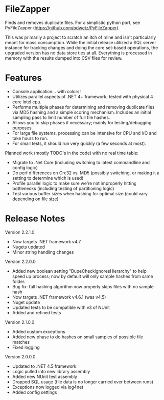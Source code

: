FileZapper
==============

Finds and removes duplicate files. For a simplistic python port, see PyFileZapper (https://github.com/pdwetz/PyFileZapper).

This was primarily a project to scratch an itch of mine and isn't particularly meant for mass consumption. While the initial release utilized a SQL server instance for tracking changes and doing the core set-based operations, the upgraded version has no data store ties at all. Everything is processed in memory with the results dumped into CSV files for review.

# Features
- Console application... with colors!
- Utilizes parallel aspects of .NET 4+ framework; tested with physical 4 core Intel cpu.
- Performs multiple phases for determining and removing duplicate files via MD5 hashing and a simple scoring mechanism. Includes an initial sampling pass to limit number of full file hashes.
- Allows you to skip phases if necessary; mainly for testing/debugging purposes.
- For large file systems, processing can be intensive for CPU and I/O and take hours to run.
- For small tests, it should run very quickly (a few seconds at most).

Planned work (mostly TODO's in the code) with no real time table:
- Migrate to .Net Core (including switching to latest commandline and config logic)
- Do perf differences on Crc32 vs. MD5 (possibly switching, or making it a setting to determine which is used)
- Profile parallel logic to make sure we're not improperly hitting bottlenecks (including testing of partitioning logic)
- Test various buffer sizes when hashing for optimal size (could vary depending on file size)

# Release Notes
Version 2.2.1.0
- Now targets .NET framework v4.7
- Nugets updated
- Minor string handling changes

Version 2.2.0.0
- Added new boolean setting "DupeCheckIgnoresHierarchy" to help speed up process; now by default will only sample hashes from same folder.
- Bug fix: full hashing algorithm now properly skips files with no sample hash
- Now targets .NET framework v4.6.1 (was v4.5)
- Nuget update
- Updated tests to be compatible with v3 of NUnit
- Added and refined tests

Version 2.1.0.0
- Added custom exceptions
- Added new phase to do hashes on small samples of possible file matches
- Fixed logging
 
Version 2.0.0.0
- Updated to .NET 4.5 framework
- Logic pulled into new library assembly
- Added new NUnit test assembly
- Dropped SQL usage (file data is no longer carried over between runs)
- Exceptions now logged via log4net
- Added config settings
